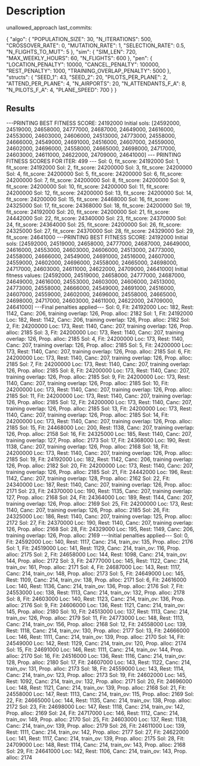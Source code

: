 # Description

unallowed_approach
last_commits:



{
    "algo": {
        "POPULATION_SIZE": 30,
        "N_ITERATIONS": 500,
        "CROSSOVER_RATE": 0,
        "MUTATION_RATE": 1,
        "SELECTION_RATE": 0.5,
        "N_FLIGHTS_TO_MUT": 5
    },
    "sim": {
        "SIM_LEN": 720,
        "MAX_WEEKLY_HOURS": 60,
        "N_FLIGHTS": 600
    },
    "pen": {
        "LOCATION_PENALTY": 10000,
        "CANCEL_PENALTY": 100000,
        "REST_PENALTY": 1000,
        "TRAINING_OVERLAP_PENALTY": 5000
    },
    "structs": {
        "SEED_1": 43,
        "SEED_2": 20,
        "PILOTS_PER_PLANE": 2,
        "ATTEND_PER_PLANE": 4,
        "N_AIRPORTS": 20,
        "N_ATTENDANTS_F_A": 8,
        "N_PILOTS_F_A": 4,
        "PLANE_SPEED": 700
    }
}

## Results

---PRINTING BEST FITNESS SCORE: 24192000
Initial sols: [24592000, 24519000, 24658000, 24777000, 24687000, 24649000, 24616000, 24553000, 24603000, 24606000, 24513000, 24773000, 24558000, 24666000, 24549000, 24691000, 24516000, 24607000, 24559000, 24602000, 24696000, 24558000, 24665000, 24698000, 24717000, 24603000, 24611000, 24622000, 24709000, 24641000]
--- PRINTING FITNESS SCORES FOR ITER: 499 ---
Sol: 0, fit_score: 24192000
Sol: 1, fit_score: 24192000
Sol: 2, fit_score: 24200000
Sol: 3, fit_score: 24200000
Sol: 4, fit_score: 24200000
Sol: 5, fit_score: 24200000
Sol: 6, fit_score: 24200000
Sol: 7, fit_score: 24200000
Sol: 8, fit_score: 24200000
Sol: 9, fit_score: 24200000
Sol: 10, fit_score: 24200000
Sol: 11, fit_score: 24200000
Sol: 12, fit_score: 24200000
Sol: 13, fit_score: 24200000
Sol: 14, fit_score: 24200000
Sol: 15, fit_score: 24468000
Sol: 16, fit_score: 24325000
Sol: 17, fit_score: 24368000
Sol: 18, fit_score: 24200000
Sol: 19, fit_score: 24192000
Sol: 20, fit_score: 24200000
Sol: 21, fit_score: 24442000
Sol: 22, fit_score: 24340000
Sol: 23, fit_score: 24370000
Sol: 24, fit_score: 24364000
Sol: 25, fit_score: 24200000
Sol: 26, fit_score: 24325000
Sol: 27, fit_score: 24370000
Sol: 28, fit_score: 24329000
Sol: 29, fit_score: 24641000
---PRINTING BEST FITNESS SCORE: 24192000
Initial sols: [24592000, 24519000, 24658000, 24777000, 24687000, 24649000, 24616000, 24553000, 24603000, 24606000, 24513000, 24773000, 24558000, 24666000, 24549000, 24691000, 24516000, 24607000, 24559000, 24602000, 24696000, 24558000, 24665000, 24698000, 24717000, 24603000, 24611000, 24622000, 24709000, 24641000]
Initial fitness values: [24592000, 24519000, 24658000, 24777000, 24687000, 24649000, 24616000, 24553000, 24603000, 24606000, 24513000, 24773000, 24558000, 24666000, 24549000, 24691000, 24516000, 24607000, 24559000, 24602000, 24696000, 24558000, 24665000, 24698000, 24717000, 24603000, 24611000, 24622000, 24709000, 24641000]
---Final penalties applied---
Sol: 0, Fit: 24192000 Loc: 182, Rest: 1142, Canc: 206, training overlap: 126, Prop. alloc: 2182
Sol: 1, Fit: 24192000 Loc: 182, Rest: 1142, Canc: 206, training overlap: 126, Prop. alloc: 2182
Sol: 2, Fit: 24200000 Loc: 173, Rest: 1140, Canc: 207, training overlap: 126, Prop. alloc: 2185
Sol: 3, Fit: 24200000 Loc: 173, Rest: 1140, Canc: 207, training overlap: 126, Prop. alloc: 2185
Sol: 4, Fit: 24200000 Loc: 173, Rest: 1140, Canc: 207, training overlap: 126, Prop. alloc: 2185
Sol: 5, Fit: 24200000 Loc: 173, Rest: 1140, Canc: 207, training overlap: 126, Prop. alloc: 2185
Sol: 6, Fit: 24200000 Loc: 173, Rest: 1140, Canc: 207, training overlap: 126, Prop. alloc: 2185
Sol: 7, Fit: 24200000 Loc: 173, Rest: 1140, Canc: 207, training overlap: 126, Prop. alloc: 2185
Sol: 8, Fit: 24200000 Loc: 173, Rest: 1140, Canc: 207, training overlap: 126, Prop. alloc: 2185
Sol: 9, Fit: 24200000 Loc: 173, Rest: 1140, Canc: 207, training overlap: 126, Prop. alloc: 2185
Sol: 10, Fit: 24200000 Loc: 173, Rest: 1140, Canc: 207, training overlap: 126, Prop. alloc: 2185
Sol: 11, Fit: 24200000 Loc: 173, Rest: 1140, Canc: 207, training overlap: 126, Prop. alloc: 2185
Sol: 12, Fit: 24200000 Loc: 173, Rest: 1140, Canc: 207, training overlap: 126, Prop. alloc: 2185
Sol: 13, Fit: 24200000 Loc: 173, Rest: 1140, Canc: 207, training overlap: 126, Prop. alloc: 2185
Sol: 14, Fit: 24200000 Loc: 173, Rest: 1140, Canc: 207, training overlap: 126, Prop. alloc: 2185
Sol: 15, Fit: 24468000 Loc: 200, Rest: 1138, Canc: 207, training overlap: 126, Prop. alloc: 2158
Sol: 16, Fit: 24325000 Loc: 185, Rest: 1140, Canc: 207, training overlap: 127, Prop. alloc: 2173
Sol: 17, Fit: 24368000 Loc: 190, Rest: 1138, Canc: 207, training overlap: 126, Prop. alloc: 2168
Sol: 18, Fit: 24200000 Loc: 173, Rest: 1140, Canc: 207, training overlap: 126, Prop. alloc: 2185
Sol: 19, Fit: 24192000 Loc: 182, Rest: 1142, Canc: 206, training overlap: 126, Prop. alloc: 2182
Sol: 20, Fit: 24200000 Loc: 173, Rest: 1140, Canc: 207, training overlap: 126, Prop. alloc: 2185
Sol: 21, Fit: 24442000 Loc: 196, Rest: 1142, Canc: 207, training overlap: 128, Prop. alloc: 2162
Sol: 22, Fit: 24340000 Loc: 187, Rest: 1140, Canc: 207, training overlap: 126, Prop. alloc: 2171
Sol: 23, Fit: 24370000 Loc: 190, Rest: 1135, Canc: 207, training overlap: 127, Prop. alloc: 2168
Sol: 24, Fit: 24364000 Loc: 189, Rest: 1144, Canc: 207, training overlap: 126, Prop. alloc: 2169
Sol: 25, Fit: 24200000 Loc: 173, Rest: 1140, Canc: 207, training overlap: 126, Prop. alloc: 2185
Sol: 26, Fit: 24325000 Loc: 186, Rest: 1140, Canc: 207, training overlap: 125, Prop. alloc: 2172
Sol: 27, Fit: 24370000 Loc: 190, Rest: 1140, Canc: 207, training overlap: 126, Prop. alloc: 2168
Sol: 28, Fit: 24329000 Loc: 195, Rest: 1149, Canc: 206, training overlap: 126, Prop. alloc: 2169
---Initial penalties applied---
Sol: 0, Fit: 24592000 Loc: 140, Rest: 1117, Canc: 214, train_ov: 135, Prop. alloc: 2176
Sol: 1, Fit: 24519000 Loc: 141, Rest: 1129, Canc: 214, train_ov: 116, Prop. alloc: 2175
Sol: 2, Fit: 24658000 Loc: 144, Rest: 1098, Canc: 214, train_ov: 144, Prop. alloc: 2172
Sol: 3, Fit: 24777000 Loc: 145, Rest: 1122, Canc: 214, train_ov: 161, Prop. alloc: 2171
Sol: 4, Fit: 24687000 Loc: 143, Rest: 1117, Canc: 214, train_ov: 148, Prop. alloc: 2173
Sol: 5, Fit: 24649000 Loc: 145, Rest: 1109, Canc: 214, train_ov: 138, Prop. alloc: 2171
Sol: 6, Fit: 24616000 Loc: 140, Rest: 1136, Canc: 214, train_ov: 136, Prop. alloc: 2176
Sol: 7, Fit: 24553000 Loc: 138, Rest: 1113, Canc: 214, train_ov: 132, Prop. alloc: 2178
Sol: 8, Fit: 24603000 Loc: 140, Rest: 1123, Canc: 214, train_ov: 136, Prop. alloc: 2176
Sol: 9, Fit: 24606000 Loc: 136, Rest: 1121, Canc: 214, train_ov: 145, Prop. alloc: 2180
Sol: 10, Fit: 24513000 Loc: 137, Rest: 1113, Canc: 214, train_ov: 126, Prop. alloc: 2179
Sol: 11, Fit: 24773000 Loc: 148, Rest: 1113, Canc: 214, train_ov: 156, Prop. alloc: 2168
Sol: 12, Fit: 24558000 Loc: 139, Rest: 1118, Canc: 214, train_ov: 130, Prop. alloc: 2177
Sol: 13, Fit: 24666000 Loc: 146, Rest: 1111, Canc: 214, train_ov: 139, Prop. alloc: 2170
Sol: 14, Fit: 24549000 Loc: 142, Rest: 1129, Canc: 214, train_ov: 120, Prop. alloc: 2174
Sol: 15, Fit: 24691000 Loc: 146, Rest: 1111, Canc: 214, train_ov: 144, Prop. alloc: 2170
Sol: 16, Fit: 24516000 Loc: 136, Rest: 1116, Canc: 214, train_ov: 128, Prop. alloc: 2180
Sol: 17, Fit: 24607000 Loc: 143, Rest: 1122, Canc: 214, train_ov: 131, Prop. alloc: 2173
Sol: 18, Fit: 24559000 Loc: 143, Rest: 1114, Canc: 214, train_ov: 123, Prop. alloc: 2173
Sol: 19, Fit: 24602000 Loc: 145, Rest: 1092, Canc: 214, train_ov: 132, Prop. alloc: 2171
Sol: 20, Fit: 24696000 Loc: 148, Rest: 1121, Canc: 214, train_ov: 139, Prop. alloc: 2168
Sol: 21, Fit: 24558000 Loc: 147, Rest: 1113, Canc: 214, train_ov: 115, Prop. alloc: 2169
Sol: 22, Fit: 24665000 Loc: 144, Rest: 1135, Canc: 214, train_ov: 138, Prop. alloc: 2172
Sol: 23, Fit: 24698000 Loc: 147, Rest: 1118, Canc: 214, train_ov: 142, Prop. alloc: 2169
Sol: 24, Fit: 24717000 Loc: 146, Rest: 1112, Canc: 214, train_ov: 149, Prop. alloc: 2170
Sol: 25, Fit: 24603000 Loc: 137, Rest: 1138, Canc: 214, train_ov: 139, Prop. alloc: 2179
Sol: 26, Fit: 24611000 Loc: 139, Rest: 1111, Canc: 214, train_ov: 142, Prop. alloc: 2177
Sol: 27, Fit: 24622000 Loc: 141, Rest: 1117, Canc: 214, train_ov: 139, Prop. alloc: 2175
Sol: 28, Fit: 24709000 Loc: 148, Rest: 1114, Canc: 214, train_ov: 143, Prop. alloc: 2168
Sol: 29, Fit: 24641000 Loc: 142, Rest: 1106, Canc: 214, train_ov: 143, Prop. alloc: 2174
